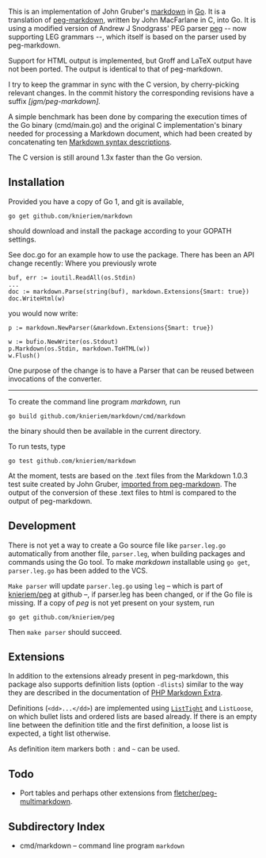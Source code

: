 This is an implementation of John Gruber's [markdown][] in
[Go][].  It is a translation of [peg-markdown][], written by
John MacFarlane in C, into Go.  It is using a modified version
of Andrew J Snodgrass' PEG parser [peg][] -- now supporting
LEG grammars --, which itself is based on the parser used
by peg-markdown.

[markdown]: http://daringfireball.net/projects/markdown/
[peg-markdown]: https://github.com/jgm/peg-markdown
[peg]: https://github.com/pointlander/peg
[Go]: http://golang.org/

Support for HTML output is implemented, but Groff and LaTeX
output have not been ported. The output is identical
to that of peg-markdown.

I try to keep the grammar in sync with the C version, by
cherry-picking relevant changes. In the commit history the
corresponding revisions have a suffix *[jgm/peg-markdown].*

A simple benchmark has been done by comparing the
execution times of the Go binary (cmd/main.go) and the
original C implementation's binary needed for processing
a Markdown document, which had been created by
concatenating ten [Markdown syntax descriptions][syntax].

  [syntax]: http://daringfireball.net/projects/markdown/syntax.text

The C version is still around 1.3x faster than the Go version.


## Installation

Provided you have a copy of Go 1, and git is available,

	go get github.com/knieriem/markdown

should download and install the package according to
your GOPATH settings.

See doc.go for an example how to use the package. There has
been an API change recently: Where you previously wrote

	buf, err := ioutil.ReadAll(os.Stdin)
	...
	doc := markdown.Parse(string(buf), markdown.Extensions{Smart: true})
	doc.WriteHtml(w)

you would now write:

	p := markdown.NewParser(&markdown.Extensions{Smart: true})

	w := bufio.NewWriter(os.Stdout)
	p.Markdown(os.Stdin, markdown.ToHTML(w))
	w.Flush()

One purpose of the change is to have a Parser that can be
reused between invocations of the converter.

---

To create the command line program *markdown,* run

	go build github.com/knieriem/markdown/cmd/markdown

the binary should then be available in the current directory.

To run tests, type

	go test github.com/knieriem/markdown

At the moment, tests are based on the .text files from the
Markdown 1.0.3 test suite created by John Gruber, [imported from
peg-markdown][testsuite]. The output of the conversion of these
.text files to html is compared to the output of peg-markdown.

[testsuite]: https://github.com/jgm/peg-markdown/tree/master/MarkdownTest_1.0.3

## Development

There is not yet a way to create a Go source file like
`parser.leg.go` automatically from another file, `parser.leg`,
when building packages and commands using the Go tool.  To make
*markdown* installable using `go get`, `parser.leg.go` has
been added to the VCS.

`Make parser` will update `parser.leg.go` using `leg` – which
is part of [knieriem/peg][] at github –, if parser.leg has
been changed, or if the Go file is missing. If a copy of *peg*
is not yet present on your system, run

	go get github.com/knieriem/peg

Then `make parser` should succeed.

[knieriem/peg]: https://github.com/knieriem/peg


## Extensions

In addition to the extensions already present in peg-markdown,
this package also supports definition lists (option `-dlists`)
similar to the way they are described in the documentation of
[PHP Markdown Extra][].

Definitions (`<dd>...</dd>`) are implemented using [`ListTight`][ListTight]
and `ListLoose`, on which bullet lists and ordered lists are based
already. If there is an empty line between the definition title and
the first definition, a loose list is expected, a tight list otherwise.

As definition item markers both `:` and `~` can be used.

[PHP Markdown Extra]: http://michelf.com/projects/php-markdown/extra/#def-list
[ListTight]: https://github.com/knieriem/markdown/blob/master/parser.leg#L191


## Todo

*	Port tables and perhaps other extensions from [fletcher/peg-multimarkdown][mmd].

## Subdirectory Index

*	cmd/markdown	– command line program `markdown`

[mmd]: https://github.com/fletcher/peg-multimarkdown
